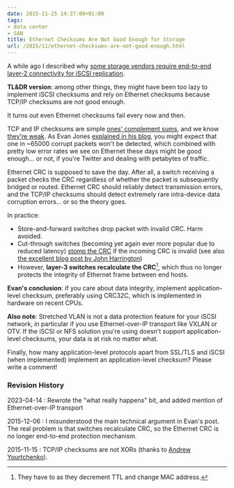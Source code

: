 ```yaml
---
date: 2015-11-25 14:37:00+01:00
tags:
- data center
- SAN
title: Ethernet Checksums Are Not Good Enough for Storage 
url: /2015/11/ethernet-checksums-are-not-good-enough.html
---
```

A while ago I described why [some storage vendors require end-to-end layer-2 connectivity for iSCSI replication](https://blog.ipspace.net/2013/03/does-dedicated-iscsi-infrastructure.html).

**TL&DR version**: among other things, they might have been too lazy to implement iSCSI checksums and rely on Ethernet checksums because TCP/IP checksums are not good enough.

It turns out even Ethernet checksums fail every now and then.
<!--more-->
TCP and IP checksums are simple [ones' complement sums](https://en.wikipedia.org/wiki/IPv4_header_checksum), and we know [they're weak](http://www.evanjones.ca/tcp-checksums.html). As Evan Jones [explained in his blog](http://www.evanjones.ca/tcp-and-ethernet-checksums-fail.html), you might expect that one in ~65000 corrupt packets won't be detected, which combined with pretty low error rates we see on Ethernet these days might be good enough... or not, if you're Twitter and dealing with petabytes of traffic.

Ethernet CRC is supposed to save the day. After all, a switch receiving a packet checks the CRC regardless of whether the packet is subsequently bridged or routed. Ethernet CRC should reliably detect transmission errors, and the TCP/IP checksums should detect extremely rare intra-device data corruption errors... or so the theory goes.

In practice:

* Store-and-forward switches drop packet with invalid CRC. Harm avoided.
* Cut-through switches (becoming yet again ever more popular due to reduced latency) [stomp the CRC](https://blog.ipspace.net/2020/12/chasing-crc-errors-data-center-fabric.html) if the incoming CRC is invalid (see also [the excellent blog post by John Harrington](http://thenetworksherpa.com/cut-through-corruption-and-crc-stomping/))
* However, **layer-3 switches recalculate the CRC**[^RC], which thus no longer protects the integrity of Ethernet frame between end hosts.

[^RC]: They have to as they decrement TTL and change MAC address.

**Evan's conclusion**: if you care about data integrity, implement application-level checksum, preferably using CRC32C, which is implemented in hardware on recent CPUs.

**Also note**: Stretched VLAN is not a data protection feature for your iSCSI network, in particular if you use Ethernet-over-IP transport like VXLAN or OTV. If the iSCSI or NFS solution you're using doesn't support application-level checksums, your data is at risk no matter what.

Finally, how many application-level protocols apart from SSL/TLS and iSCSI (when implemented) implement an application-level checksum? Please write a comment!

### Revision History

2023-04-14
: Rewrote the "what really happens" bit, and added mention of Ethernet-over-IP transport

2015-12-06
: I misunderstood the main technical argument in Evan's post. The real problem is that switches recalculate CRC, so the Ethernet CRC is no longer end-to-end protection mechanism.

2015-11-15
: TCP/IP checksums are not XORs (thanks to [Andrew Yourtchenko](https://twitter.com/ayourtch/status/669535569207234560)).


